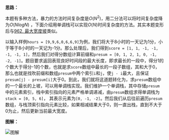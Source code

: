 **思路：**

本题有多种方法，暴力的方法时间复杂度是$O(N^2)$，用二分法可以将时间复杂度降为$O(NlogN)$ ，下面介绍用单调栈可以实现$O(N)$时间复杂度的方法。其实本题变形后与[962. 最大宽度坡](https://leetcode-cn.com/problems/maximum-width-ramp/)类似。

以输入样例`hours = [9,9,6,0,6,6,9]`为例，我们将大于8小时的一天记为1分，小于等于8小时的一天记为-1分。那么处理后，我们得到`score = [1, 1, -1, -1, -1, -1, 1]`，然后我们对得分数组计算前缀和`presum = [0, 1, 2, 1, 0, -1, -2, -1]`。题目要求返回表现良好时间段的最大长度，即求最长的一段中，得分1的个数大于得分-1的个数，也就是求`score`数组中最长的一段子数组，其和大于0，那么也就是找吹前缀和数组`presum`中两个索引`i`和`j`，使`j - i`最大，且保证`presum[j] - presum[i]`大于0。到此，我们就将这道题转化为，求`presum`数组中的一个最长的上坡，可以用单调栈实现。我们维护一个单调栈，其中存储`presum`中的元素索引，栈中索引指向的元素严格单调递减，由`presum`数组求得单调栈为`stack = [0, 5, 6]`， 其表示元素为`[0, -1, -2]`。然后我们从后往前遍历`presum`数组，与栈顶索引指向元素比较，如果相减结果大于0，则一直出栈，直到不大于0为止，然后更新当前最大宽度。

**图解：**

![图解](http://qiniu.wenyuetech.cn/1124-1.gif)
